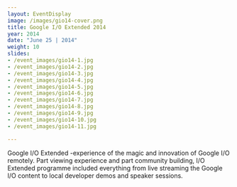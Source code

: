```yaml
---
layout: EventDisplay
image: /images/gio14-cover.png
title: Google I/O Extended 2014
year: 2014
date: "June 25 | 2014"
weight: 10
slides:
- /event_images/gio14-1.jpg
- /event_images/gio14-2.jpg
- /event_images/gio14-3.jpg
- /event_images/gio14-4.jpg
- /event_images/gio14-5.jpg
- /event_images/gio14-6.jpg
- /event_images/gio14-7.jpg
- /event_images/gio14-8.jpg
- /event_images/gio14-9.jpg
- /event_images/gio14-10.jpg
- /event_images/gio14-11.jpg

---
```

Google I/O Extended -experience of the magic and innovation of Google I/O remotely. Part viewing experience and part community building, I/O Extended programme included everything from live streaming the Google I/O content to local developer demos and speaker sessions.


